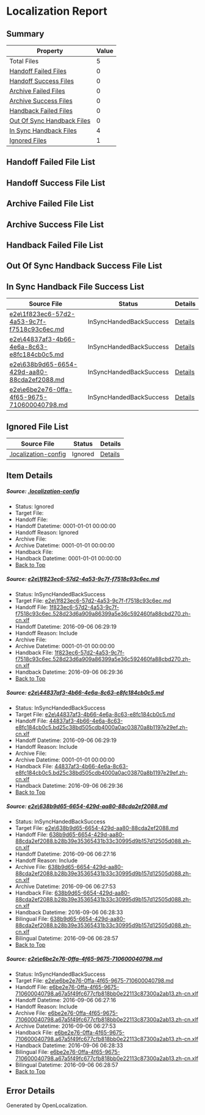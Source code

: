 # <a name='report-top'></a> Localization Report

## Summary
 Property | Value 
 -------- | ----- 
 Total Files | 5
[ Handoff Failed Files ](#handoff-failed-list)| 0
[ Handoff Success Files ](#handoff-success-list)| 0
[ Archive Failed Files ](#archive-failed-list)| 0
[ Archive Success Files ](#archive-success-list)| 0
[ Handback Failed Files ](#handback-failed-list)| 0
[ Out Of Sync Handback Files ](#outofsync-handback-success-list)| 0
[ In Sync Handback Files ](#insync-handback-success-list)| 4
[ Ignored Files ](#ignored-list)| 1

## <a name='handoff-failed-list'></a> Handoff Failed File List

## <a name='handoff-success-list'></a> Handoff Success File List

## <a name='archive-failed-list'></a> Archive Failed File List

## <a name='archive-success-list'></a> Archive Success File List

## <a name='handback-failed-list'></a> Handback Failed File List

## <a name='outofsync-handback-success-list'></a> Out Of Sync Handback Success File List

## <a name='insync-handback-success-list'></a> In Sync Handback File Success List
 Source File | Status | Details 
 ----------- | ------ | ------- 
 [e2e\1f823ec6-57d2-4a53-9c7f-f7518c93c6ec.md](https://github.com/OpenLocalizationTestOrg/ol-test0/blob/7b9d6427c5b1f90cdd634ec858c22b3581865db2/e2e/1f823ec6-57d2-4a53-9c7f-f7518c93c6ec.md) | InSyncHandedBackSuccess | [Details](#cf1eade8ad0369f0a2fb7ecd8f701622ce8b96a71)
 [e2e\44837af3-4b66-4e6a-8c63-e8fc184cb0c5.md](https://github.com/OpenLocalizationTestOrg/ol-test0/blob/7b9d6427c5b1f90cdd634ec858c22b3581865db2/e2e/44837af3-4b66-4e6a-8c63-e8fc184cb0c5.md) | InSyncHandedBackSuccess | [Details](#ee8d1fa55d077b8c7af15ef1aed83ef5980ca73e2)
 [e2e\638b9d65-6654-429d-aa80-88cda2ef2088.md](https://github.com/OpenLocalizationTestOrg/ol-test0/blob/696b912a0949c09cb9572acb68e7e510d8c609f7/e2e/638b9d65-6654-429d-aa80-88cda2ef2088.md) | InSyncHandedBackSuccess | [Details](#51f0c6421339585fa0585c93c1a26a075fe3cad93)
 [e2e\e6be2e76-0ffa-4f65-9675-710600040798.md](https://github.com/OpenLocalizationTestOrg/ol-test0/blob/696b912a0949c09cb9572acb68e7e510d8c609f7/e2e/e6be2e76-0ffa-4f65-9675-710600040798.md) | InSyncHandedBackSuccess | [Details](#5ac6a263ff2fe137a74ac0030726102aa73cacde4)

## <a name='ignored-list'></a> Ignored File List
 Source File | Status | Details 
 ----------- | ------ | ------- 
 [.localization-config](https://github.com/OpenLocalizationTestOrg/ol-test0/blob/7b9d6427c5b1f90cdd634ec858c22b3581865db2/.localization-config) | Ignored | [Details](#3d4f252ac210baf56311d7e97dcc2db10974dbd20)

## Item Details
##### <a name='3d4f252ac210baf56311d7e97dcc2db10974dbd20'></a> Source: [.localization-config](https://github.com/OpenLocalizationTestOrg/ol-test0/blob/7b9d6427c5b1f90cdd634ec858c22b3581865db2/.localization-config)
* Status: Ignored
* Target File: 
* Handoff File: 
* Handoff Datetime: 0001-01-01 00:00:00
* Handoff Reason: Ignored
* Archive File: 
* Archive Datetime: 0001-01-01 00:00:00
* Handback File: 
* Handback Datetime: 0001-01-01 00:00:00
* [Back to Top](#report-top)

##### <a name='cf1eade8ad0369f0a2fb7ecd8f701622ce8b96a71'></a> Source: [e2e\1f823ec6-57d2-4a53-9c7f-f7518c93c6ec.md](https://github.com/OpenLocalizationTestOrg/ol-test0/blob/7b9d6427c5b1f90cdd634ec858c22b3581865db2/e2e/1f823ec6-57d2-4a53-9c7f-f7518c93c6ec.md)
* Status: InSyncHandedBackSuccess
* Target File: [e2e\1f823ec6-57d2-4a53-9c7f-f7518c93c6ec.md](https://github.com/OpenLocalizationTestOrg/ol-test0-zhcn/blob/417a817a6757bfdff0afc8b923d4ed8c2bebdd6b/e2e/1f823ec6-57d2-4a53-9c7f-f7518c93c6ec.md)
* Handoff File: [1f823ec6-57d2-4a53-9c7f-f7518c93c6ec.528d23d6a909a86399a5e36c592460fa88cbd270.zh-cn.xlf](https://github.com/OpenLocalizationTestOrg/ol-test0-handoff/blob/fac5c6435988f9a60fdac23b84c4dae4d5c008e5/ol-handoff/OpenLocalizationTestOrg/ol-test0-zhcn/ci/ht/1f823ec6-57d2-4a53-9c7f-f7518c93c6ec.528d23d6a909a86399a5e36c592460fa88cbd270.zh-cn.xlf)
* Handoff Datetime: 2016-09-06 06:29:19
* Handoff Reason: Include
* Archive File: 
* Archive Datetime: 0001-01-01 00:00:00
* Handback File: [1f823ec6-57d2-4a53-9c7f-f7518c93c6ec.528d23d6a909a86399a5e36c592460fa88cbd270.zh-cn.xlf](https://github.com/OpenLocalizationTestOrg/ol-test0-handback/blob/1c532bda1689359577e4d320ee4e560ff2af439d/ol-handback/OpenLocalizationTestOrg/ol-test0-zhcn/ci/ht/1f823ec6-57d2-4a53-9c7f-f7518c93c6ec.528d23d6a909a86399a5e36c592460fa88cbd270.zh-cn.xlf)
* Handback Datetime: 2016-09-06 06:29:36
* [Back to Top](#report-top)

##### <a name='ee8d1fa55d077b8c7af15ef1aed83ef5980ca73e2'></a> Source: [e2e\44837af3-4b66-4e6a-8c63-e8fc184cb0c5.md](https://github.com/OpenLocalizationTestOrg/ol-test0/blob/7b9d6427c5b1f90cdd634ec858c22b3581865db2/e2e/44837af3-4b66-4e6a-8c63-e8fc184cb0c5.md)
* Status: InSyncHandedBackSuccess
* Target File: [e2e\44837af3-4b66-4e6a-8c63-e8fc184cb0c5.md](https://github.com/OpenLocalizationTestOrg/ol-test0-zhcn/blob/417a817a6757bfdff0afc8b923d4ed8c2bebdd6b/e2e/44837af3-4b66-4e6a-8c63-e8fc184cb0c5.md)
* Handoff File: [44837af3-4b66-4e6a-8c63-e8fc184cb0c5.bd25c38bd505cdb4000a0ac03870a8b1197e29ef.zh-cn.xlf](https://github.com/OpenLocalizationTestOrg/ol-test0-handoff/blob/fac5c6435988f9a60fdac23b84c4dae4d5c008e5/ol-handoff/OpenLocalizationTestOrg/ol-test0-zhcn/ci/ht/44837af3-4b66-4e6a-8c63-e8fc184cb0c5.bd25c38bd505cdb4000a0ac03870a8b1197e29ef.zh-cn.xlf)
* Handoff Datetime: 2016-09-06 06:29:19
* Handoff Reason: Include
* Archive File: 
* Archive Datetime: 0001-01-01 00:00:00
* Handback File: [44837af3-4b66-4e6a-8c63-e8fc184cb0c5.bd25c38bd505cdb4000a0ac03870a8b1197e29ef.zh-cn.xlf](https://github.com/OpenLocalizationTestOrg/ol-test0-handback/blob/1c532bda1689359577e4d320ee4e560ff2af439d/ol-handback/OpenLocalizationTestOrg/ol-test0-zhcn/ci/ht/44837af3-4b66-4e6a-8c63-e8fc184cb0c5.bd25c38bd505cdb4000a0ac03870a8b1197e29ef.zh-cn.xlf)
* Handback Datetime: 2016-09-06 06:29:36
* [Back to Top](#report-top)

##### <a name='51f0c6421339585fa0585c93c1a26a075fe3cad93'></a> Source: [e2e\638b9d65-6654-429d-aa80-88cda2ef2088.md](https://github.com/OpenLocalizationTestOrg/ol-test0/blob/696b912a0949c09cb9572acb68e7e510d8c609f7/e2e/638b9d65-6654-429d-aa80-88cda2ef2088.md)
* Status: InSyncHandedBackSuccess
* Target File: [e2e\638b9d65-6654-429d-aa80-88cda2ef2088.md](https://github.com/OpenLocalizationTestOrg/ol-test0-zhcn/blob/23d651d0d548a7eae205fd908668119f413c4b83/e2e/638b9d65-6654-429d-aa80-88cda2ef2088.md)
* Handoff File: [638b9d65-6654-429d-aa80-88cda2ef2088.b28b39e35365431b33c30995d9b157d12505d088.zh-cn.xlf](https://github.com/OpenLocalizationTestOrg/ol-test0-handoff/blob/fda34d8faedcd9b880a0c53b6f38b716d0bd2604/ol-handoff/OpenLocalizationTestOrg/ol-test0-zhcn/ci/ht/638b9d65-6654-429d-aa80-88cda2ef2088.b28b39e35365431b33c30995d9b157d12505d088.zh-cn.xlf)
* Handoff Datetime: 2016-09-06 06:27:16
* Handoff Reason: Include
* Archive File: [638b9d65-6654-429d-aa80-88cda2ef2088.b28b39e35365431b33c30995d9b157d12505d088.zh-cn.xlf](https://github.com/OpenLocalizationTestOrg/ol-test0-handoff/blob/bdd28313d42bdc6012528ad93fda0af8f0fd726a/ol-archive/OpenLocalizationTestOrg/ol-test0-zhcn/ci/ht/638b9d65-6654-429d-aa80-88cda2ef2088.b28b39e35365431b33c30995d9b157d12505d088.zh-cn.xlf)
* Archive Datetime: 2016-09-06 06:27:53
* Handback File: [638b9d65-6654-429d-aa80-88cda2ef2088.b28b39e35365431b33c30995d9b157d12505d088.zh-cn.xlf](https://github.com/OpenLocalizationTestOrg/ol-test0-handback/blob/8b7ab6fa512a0f85509a85857e793c25be59b8e1/ol-handback/OpenLocalizationTestOrg/ol-test0-zhcn/ci/ht/638b9d65-6654-429d-aa80-88cda2ef2088.b28b39e35365431b33c30995d9b157d12505d088.zh-cn.xlf)
* Handback Datetime: 2016-09-06 06:28:33
* Bilingual File: [638b9d65-6654-429d-aa80-88cda2ef2088.b28b39e35365431b33c30995d9b157d12505d088.zh-cn.xlf](https://github.com/OpenLocalizationTestOrg/ol-test0-handback/blob/8b7ab6fa512a0f85509a85857e793c25be59b8e1/ol-handback/OpenLocalizationTestOrg/ol-test0-zhcn/ci/ht/638b9d65-6654-429d-aa80-88cda2ef2088.b28b39e35365431b33c30995d9b157d12505d088.zh-cn.xlf)
* Bilingual Datetime: 2016-09-06 06:28:57
* [Back to Top](#report-top)

##### <a name='5ac6a263ff2fe137a74ac0030726102aa73cacde4'></a> Source: [e2e\e6be2e76-0ffa-4f65-9675-710600040798.md](https://github.com/OpenLocalizationTestOrg/ol-test0/blob/696b912a0949c09cb9572acb68e7e510d8c609f7/e2e/e6be2e76-0ffa-4f65-9675-710600040798.md)
* Status: InSyncHandedBackSuccess
* Target File: [e2e\e6be2e76-0ffa-4f65-9675-710600040798.md](https://github.com/OpenLocalizationTestOrg/ol-test0-zhcn/blob/23d651d0d548a7eae205fd908668119f413c4b83/e2e/e6be2e76-0ffa-4f65-9675-710600040798.md)
* Handoff File: [e6be2e76-0ffa-4f65-9675-710600040798.a67a5f49fc677cfb818bb0e22113c87300a2ab13.zh-cn.xlf](https://github.com/OpenLocalizationTestOrg/ol-test0-handoff/blob/fda34d8faedcd9b880a0c53b6f38b716d0bd2604/ol-handoff/OpenLocalizationTestOrg/ol-test0-zhcn/ci/ht/e6be2e76-0ffa-4f65-9675-710600040798.a67a5f49fc677cfb818bb0e22113c87300a2ab13.zh-cn.xlf)
* Handoff Datetime: 2016-09-06 06:27:16
* Handoff Reason: Include
* Archive File: [e6be2e76-0ffa-4f65-9675-710600040798.a67a5f49fc677cfb818bb0e22113c87300a2ab13.zh-cn.xlf](https://github.com/OpenLocalizationTestOrg/ol-test0-handoff/blob/bdd28313d42bdc6012528ad93fda0af8f0fd726a/ol-archive/OpenLocalizationTestOrg/ol-test0-zhcn/ci/ht/e6be2e76-0ffa-4f65-9675-710600040798.a67a5f49fc677cfb818bb0e22113c87300a2ab13.zh-cn.xlf)
* Archive Datetime: 2016-09-06 06:27:53
* Handback File: [e6be2e76-0ffa-4f65-9675-710600040798.a67a5f49fc677cfb818bb0e22113c87300a2ab13.zh-cn.xlf](https://github.com/OpenLocalizationTestOrg/ol-test0-handback/blob/8b7ab6fa512a0f85509a85857e793c25be59b8e1/ol-handback/OpenLocalizationTestOrg/ol-test0-zhcn/ci/ht/e6be2e76-0ffa-4f65-9675-710600040798.a67a5f49fc677cfb818bb0e22113c87300a2ab13.zh-cn.xlf)
* Handback Datetime: 2016-09-06 06:28:33
* Bilingual File: [e6be2e76-0ffa-4f65-9675-710600040798.a67a5f49fc677cfb818bb0e22113c87300a2ab13.zh-cn.xlf](https://github.com/OpenLocalizationTestOrg/ol-test0-handback/blob/8b7ab6fa512a0f85509a85857e793c25be59b8e1/ol-handback/OpenLocalizationTestOrg/ol-test0-zhcn/ci/ht/e6be2e76-0ffa-4f65-9675-710600040798.a67a5f49fc677cfb818bb0e22113c87300a2ab13.zh-cn.xlf)
* Bilingual Datetime: 2016-09-06 06:28:57
* [Back to Top](#report-top)


## Error Details

Generated by OpenLocalization.
